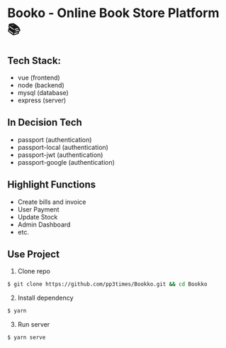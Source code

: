 # Booko - Online Book Store Platform 📚

## **Tech Stack:**
- vue (frontend)
- node (backend)
- mysql (database)
- express (server)

## In Decision Tech

 - passport (authentication)
 - passport-local (authentication)
 - passport-jwt (authentication)
 - passport-google (authentication)

## Highlight Functions
 - Create bills and invoice
 - User Payment
 - Update Stock
 - Admin Dashboard
 - etc.

## Use Project
1. Clone repo
```bash
$ git clone https://github.com/pp3times/Bookko.git && cd Bookko
```

2. Install dependency
```bash
$ yarn
```

3. Run server
```bash
$ yarn serve
```
